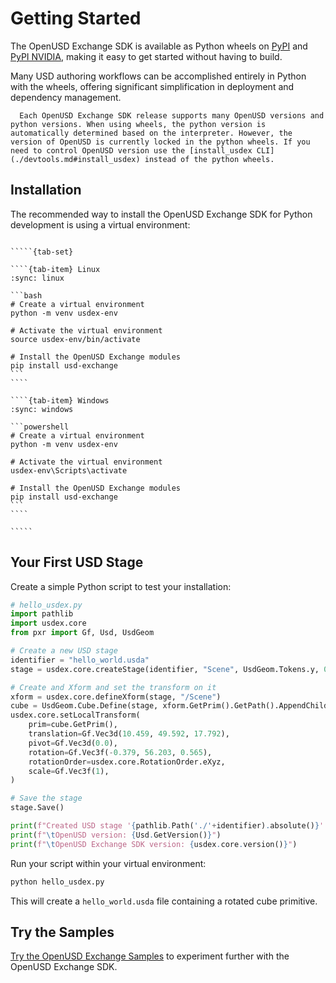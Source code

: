 # Getting Started

The OpenUSD Exchange SDK is available as Python wheels on [PyPI](https://pypi.org/project/usd-exchange/) and [PyPI NVIDIA](https://pypi.nvidia.com/usd-exchange/), making it easy to get started without having to build.

Many USD authoring workflows can be accomplished entirely in Python with the wheels, offering significant simplification in deployment and dependency management.

```{important}
  Each OpenUSD Exchange SDK release supports many OpenUSD versions and python versions. When using wheels, the python version is automatically determined based on the interpreter. However, the version of OpenUSD is currently locked in the python wheels. If you need to control OpenUSD version use the [install_usdex CLI](./devtools.md#install_usdex) instead of the python wheels.
```

## Installation

The recommended way to install the OpenUSD Exchange SDK for Python development is using a virtual environment:

``````{card}

`````{tab-set}

````{tab-item} Linux
:sync: linux

```bash
# Create a virtual environment
python -m venv usdex-env

# Activate the virtual environment
source usdex-env/bin/activate

# Install the OpenUSD Exchange modules
pip install usd-exchange
```
````

````{tab-item} Windows
:sync: windows

```powershell
# Create a virtual environment
python -m venv usdex-env

# Activate the virtual environment
usdex-env\Scripts\activate

# Install the OpenUSD Exchange modules
pip install usd-exchange
```
````

`````

``````

## Your First USD Stage

Create a simple Python script to test your installation:

```python
# hello_usdex.py
import pathlib
import usdex.core
from pxr import Gf, Usd, UsdGeom

# Create a new USD stage
identifier = "hello_world.usda"
stage = usdex.core.createStage(identifier, "Scene", UsdGeom.Tokens.y, 0.01, "OpenUSD Exchange SDK Example")

# Create and Xform and set the transform on it
xform = usdex.core.defineXform(stage, "/Scene")
cube = UsdGeom.Cube.Define(stage, xform.GetPrim().GetPath().AppendChild("Cube"))
usdex.core.setLocalTransform(
    prim=cube.GetPrim(),
    translation=Gf.Vec3d(10.459, 49.592, 17.792),
    pivot=Gf.Vec3d(0.0),
    rotation=Gf.Vec3f(-0.379, 56.203, 0.565),
    rotationOrder=usdex.core.RotationOrder.eXyz,
    scale=Gf.Vec3f(1),
)

# Save the stage
stage.Save()

print(f"Created USD stage '{pathlib.Path('./'+identifier).absolute()}' using:")
print(f"\tOpenUSD version: {Usd.GetVersion()}")
print(f"\tOpenUSD Exchange SDK version: {usdex.core.version()}")
```

Run your script within your virtual environment:

```bash
python hello_usdex.py
```

This will create a `hello_world.usda` file containing a rotated cube primitive.

## Try the Samples

[Try the OpenUSD Exchange Samples](./try-samples.md) to experiment further with the OpenUSD Exchange SDK.
